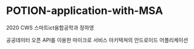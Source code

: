 # POTION-application-with-MSA
2020 CWS 스마트ict융합공학과 정하영

공공데이터 오픈 API를 이용한 마이크로 서비스 아키텍쳐의 안드로이드 어플리케이션
